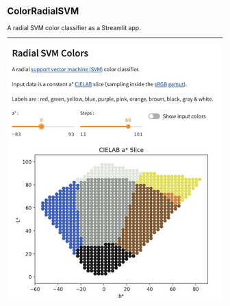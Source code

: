 
## ColorRadialSVM

A radial SVM color classifier as a Streamlit app.

---

[<img src="images/2410-st_radial_svm-a_star-02.jpg">](https://colorradialsvm.streamlit.app/)

